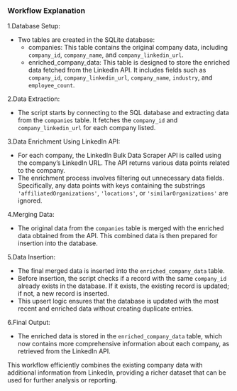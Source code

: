 ### Workflow Explanation

1.Database Setup: 
   - Two tables are created in the SQLite database:
     - companies: This table contains the original company data, including `company_id`, `company_name`, and `company_linkedin_url`.
     - enriched_company_data: This table is designed to store the enriched data fetched from the LinkedIn API. It includes fields such as `company_id`, `company_linkedin_url`, `company_name`, `industry`, and `employee_count`.

2.Data Extraction:
   - The script starts by connecting to the SQL database and extracting data from the `companies` table. It fetches the `company_id` and `company_linkedin_url` for each company listed.

3.Data Enrichment Using LinkedIn API:
   - For each company, the LinkedIn Bulk Data Scraper API is called using the company’s LinkedIn URL. The API returns various data points related to the company.
   - The enrichment process involves filtering out unnecessary data fields. Specifically, any data points with keys containing the substrings `'affiliatedOrganizations'`, `'locations'`, or `'similarOrganizations'` are ignored.

4.Merging Data:
   - The original data from the `companies` table is merged with the enriched data obtained from the API. This combined data is then prepared for insertion into the database.

5.Data Insertion:
   - The final merged data is inserted into the `enriched_company_data` table.
   - Before insertion, the script checks if a record with the same `company_id` already exists in the database. If it exists, the existing record is updated; if not, a new record is inserted.
   - This upsert logic ensures that the database is updated with the most recent and enriched data without creating duplicate entries.

6.Final Output:
   - The enriched data is stored in the `enriched_company_data` table, which now contains more comprehensive information about each company, as retrieved from the LinkedIn API.

This workflow efficiently combines the existing company data with additional information from LinkedIn, providing a richer dataset that can be used for further analysis or reporting.